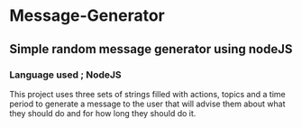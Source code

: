 # Message-Generator

## Simple random message generator using nodeJS

### Language used ; NodeJS

This project uses three sets of strings filled with actions, topics and a time period
to generate a message to the user that will advise them about what they should do
and for how long they should do it.
